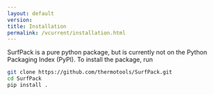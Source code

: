 ```yaml
---
layout: default
version: 
title: Installation
permalink: /vcurrent/installation.html
---
```


SurfPack is a pure python package, but is currently not on the Python Packaging Index (PyPI). To install the package,
run

```bash
git clone https://github.com/thermotools/SurfPack.git
cd SurfPack
pip install .
```